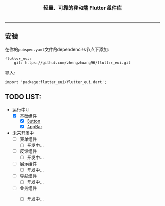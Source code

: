 <p align="center">
    <!-- <img alt="logo" src="https://img.yzcdn.cn/vant/logo.png" width="120" style="margin-bottom: 10px;"> -->
</p>
<h3 align="center" style="margin: 30px 0 35px;">轻量、可靠的移动端 Flutter 组件库</h3>

---

## 安装
在你的`pubspec.yaml`文件的dependencies节点下添加:
```
flutter_eui:
    git: https://github.com/zhengzhuang96/flutter_eui.git
```

导入:
```
import 'package:flutter_eui/flutter_eui.dart';
```

## TODO LIST:
* 运行中UI
    * [x] 基础组件
        * [x] [Button](example/lib/pages/button_list.dart)
        * [x] [AppBar](example/lib/pages/button_list.dart)
* 未来开发中
    * [ ] 表单组件
        * [ ] 开发中...
    * [ ] 反馈组件
        * [ ] 开发中...
    * [ ] 展示组件
        * [ ] 开发中...
    * [ ] 导航组件
        * [ ] 开发中...
    * [ ] 业务组件
        * [ ] 开发中...

